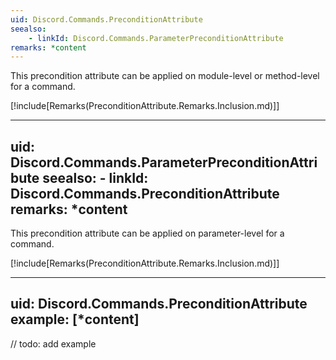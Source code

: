 ```yaml
---
uid: Discord.Commands.PreconditionAttribute
seealso:
    - linkId: Discord.Commands.ParameterPreconditionAttribute
remarks: *content
---
```


This precondition attribute can be applied on module-level or
method-level for a command.

[!include[Remarks(PreconditionAttribute.Remarks.Inclusion.md)]]

---
uid: Discord.Commands.ParameterPreconditionAttribute
seealso:
    - linkId: Discord.Commands.PreconditionAttribute
remarks: *content
---

This precondition attribute can be applied on parameter-level for a
command.

[!include[Remarks(PreconditionAttribute.Remarks.Inclusion.md)]]

---
uid: Discord.Commands.PreconditionAttribute
example: [*content]
---

// todo: add example
